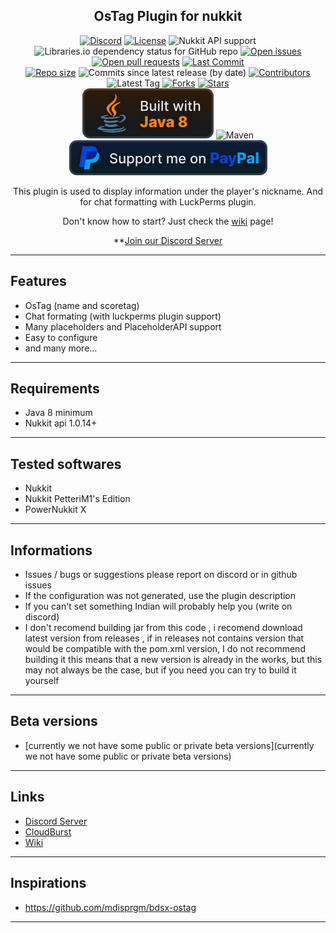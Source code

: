 <div align="center">

## OsTag Plugin for nukkit

[![Discord](https://img.shields.io/discord/1071413512414449666?color=7289da&logo=discord&logoColor=white&style=for-the-badge)](https://discord.gg/k69htTFCVk)
[![License](https://img.shields.io/github/license/OpenPlugins-Minecraft/OsTag?style=for-the-badge)](https://github.com/OpenPlugins-Minecraft/OsTag/blob/main/License)
![Nukkit API support](https://img.shields.io/badge/Nukkit%20API-1.0.14-blueviolet?style=for-the-badge)</br>
![Libraries.io dependency status for GitHub repo](https://img.shields.io/librariesio/github/OpenPlugins-Minecraft/OsTag?style=for-the-badge)
[![Open issues](https://img.shields.io/github/issues/OpenPlugins-Minecraft/OsTag?style=for-the-badge)](https://github.com/OpenPlugins-Minecraft/OsTag/issues)
[![Open pull requests](https://img.shields.io/github/issues-pr/OpenPlugins-Minecraft/OsTag?style=for-the-badge)](https://github.com/OpenPlugins-Minecraft/OsTag/pulls)
[![Last Commit](https://img.shields.io/github/last-commit/OpenPlugins-Minecraft/OsTag?style=for-the-badge)](https://github.com/OpenPlugins-Minecraft/OsTag/commits/main)</br>
[![Repo size](https://img.shields.io/github/repo-size/OpenPlugins-Minecraft/OsTag?style=for-the-badge)](https://github.com/OpenPlugins-Minecraft/OsTag)
![Commits since latest release (by date)](https://img.shields.io/github/commits-since/OpenPlugins-Minecraft/OsTag/latest?style=for-the-badge)
[![Contributors](https://img.shields.io/github/contributors/OpenPlugins-Minecraft/OsTag?color=blue&style=for-the-badge)](https://github.com/OpenPlugins-Minecraft/OsTag/graphs/contributors)
![Latest Tag](https://img.shields.io/github/v/tag/OpenPlugins-Minecraft/OsTag?label=LATEST%20TAG&style=for-the-badge)
[![Forks](https://img.shields.io/github/forks/OpenPlugins-Minecraft/OsTag?style=for-the-badge)](https://github.com/OpenPlugins-Minecraft/OsTag/network/members)
[![Stars](https://img.shields.io/github/stars/OpenPlugins-Minecraft/OsTag?style=for-the-badge)](https://github.com/OpenPlugins-Minecraft/OsTag/stargazers)   </br>
![JDK8](https://github.com/intergrav/devins-badges/blob/v2/assets/cozy/built-with/java8_vector.svg?raw=true)
![Maven](https://github.com/intergrav/devins-badges/blob/v2/assets/cozy/built-with/maven_vector.svg)</br>
[![PayPal](https://github.com/intergrav/devins-badges/blob/v2/assets/compact/donate/paypal-singular_vector.svg)](https://paypal.me/IndianPL)

This plugin is used to display information under the player's nickname. And for chat formatting with LuckPerms plugin.

Don't know how to start? Just check the [wiki](https://github.com/OpenPlugins-Minecraft/OsTag/wiki) page!

**[Join our Discord Server](https://discord.gg/k69htTFCVk)

</div>

----

## Features

* OsTag (name and scoretag)
* Chat formating (with luckperms plugin support)
* Many placeholders and PlaceholderAPI support
* Easy to configure
* and many more...

----

## Requirements

* Java 8 minimum
* Nukkit api 1.0.14+

----

## Tested softwares

* Nukkit
* Nukkit PetteriM1's Edition
* PowerNukkit X

----

## Informations

* Issues / bugs or suggestions please report on discord or in github issues
* If the configuration was not generated, use the plugin description
* If you can't set something Indian will probably help you (write on discord)
* I don't recomend building jar from this code , i recomend download latest version from releases , if in releases not
  contains version that would be compatible with the pom.xml version, I do not recommend building it this means that a
  new version is already in the works, but this may not always be the case, but if you need you can try to build it
  yourself

----

## Beta versions

* [currently we not have some public or private beta versions](currently we not have some public or private beta versions)

----

## Links

* [Discord Server](https://discord.gg/k69htTFCVk)
* [CloudBurst](https://cloudburstmc.org/resources/ostag.836/)
* [Wiki](https://github.com/OpenPlugins-Minecraft/OsTag/wiki)

----

## Inspirations

* https://github.com/mdisprgm/bdsx-ostag

----
